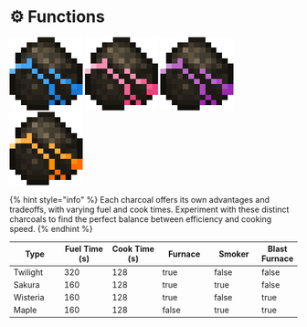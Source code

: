 # ⚙ Functions

![Twilight Charcoal](<../../.gitbook/assets/pixil-frame-0 (7).png>) ![Sakura Charcoal](<../../.gitbook/assets/pixil-frame-0 (10).png>) ![Wisteria Charcoal](<../../.gitbook/assets/pixil-frame-0 (9).png>) ![Maple Charcoal](<../../.gitbook/assets/pixil-frame-0 (8).png>)

{% hint style="info" %}
Each charcoal offers its own advantages and tradeoffs, with varying fuel and cook times. Experiment with these distinct charcoals to find the perfect balance between efficiency and cooking speed.
{% endhint %}

<table><thead><tr><th width="110">Type</th><th width="132">Fuel Time (s)</th><th width="141">Cook Time (s)</th><th width="113" data-type="checkbox">Furnace</th><th width="98" data-type="checkbox">Smoker</th><th data-type="checkbox">Blast Furnace</th></tr></thead><tbody><tr><td>Twilight</td><td>320</td><td>128</td><td>true</td><td>false</td><td>false</td></tr><tr><td>Sakura</td><td>160</td><td>128</td><td>true</td><td>true</td><td>false</td></tr><tr><td>Wisteria</td><td>160</td><td>128</td><td>true</td><td>false</td><td>true</td></tr><tr><td>Maple</td><td>160</td><td>128</td><td>false</td><td>true</td><td>true</td></tr></tbody></table>

